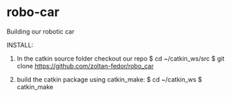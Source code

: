 # robo-car
Building our robotic car

INSTALL:
1. In the catkin source folder checkout our repo
$ cd ~/catkin_ws/src
$ git clone https://github.com/zoltan-fedor/robo_car

2. build the catkin package using catkin_make:
$ cd ~/catkin_ws
$ catkin_make
